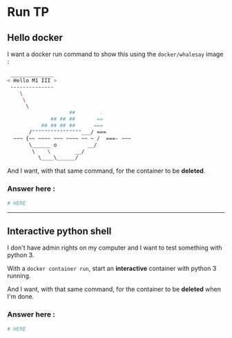 # Run TP


## Hello docker

I want a docker run command to show this using the `docker/whalesay` image : 


```bash
 ______________ 
< Hello M1 III >
 -------------- 
    \
     \
      \     
                    ##        .            
              ## ## ##       ==            
           ## ## ## ##      ===            
       /""""""""""""""""___/ ===        
  ~~~ {~~ ~~~~ ~~~ ~~~~ ~~ ~ /  ===- ~~~   
       \______ o          __/            
        \    \        __/             
          \____\______/ 
```

And I want, with that same command, for the container to be **deleted**.

### Answer here :

```bash
# HERE
```

---


## Interactive python shell

I don't have admin rights on my computer and I want to test something with python 3.

With a `docker container run`, start an **interactive** container with python 3 running.

And I want, with that same command, for the container to be **deleted** when I'm done.

### Answer here :

```bash
# HERE
```